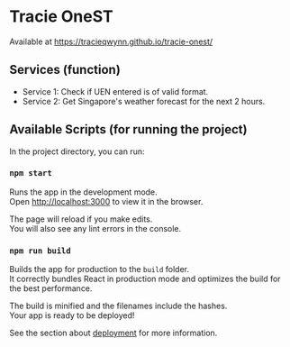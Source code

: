 # Tracie OneST
Available at https://tracieqwynn.github.io/tracie-onest/

## Services (function)
- Service 1: Check if UEN entered is of valid format.
- Service 2: Get Singapore's weather forecast for the next 2 hours.

## Available Scripts (for running the project)
In the project directory, you can run:

### `npm start`

Runs the app in the development mode.\
Open [http://localhost:3000](http://localhost:3000) to view it in the browser.

The page will reload if you make edits.\
You will also see any lint errors in the console.

### `npm run build`

Builds the app for production to the `build` folder.\
It correctly bundles React in production mode and optimizes the build for the best performance.

The build is minified and the filenames include the hashes.\
Your app is ready to be deployed!

See the section about [deployment](https://facebook.github.io/create-react-app/docs/deployment) for more information.


